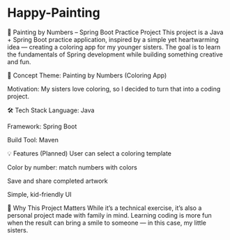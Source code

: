 # Happy-Painting
🎨 Painting by Numbers – Spring Boot Practice Project
This project is a Java + Spring Boot practice application, inspired by a simple yet heartwarming idea — creating a coloring app for my younger sisters.
The goal is to learn the fundamentals of Spring development while building something creative and fun.

🌟 Concept
Theme: Painting by Numbers (Coloring App)

Motivation: My sisters love coloring, so I decided to turn that into a coding project.


🛠 Tech Stack
Language: Java

Framework: Spring Boot

Build Tool: Maven 


💡 Features (Planned)
User can select a coloring template

Color by number: match numbers with colors

Save and share completed artwork

Simple, kid-friendly UI

🎯 Why This Project Matters
While it’s a technical exercise, it’s also a personal project made with family in mind.
Learning coding is more fun when the result can bring a smile to someone — in this case, my little sisters.
